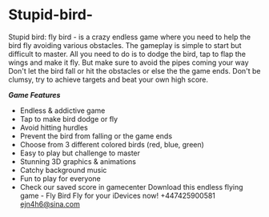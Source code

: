 # Stupid-bird-

Stupid bird: fly bird - is a crazy endless game where you need to help the bird fly avoiding various obstacles.
The gameplay is simple to start but difficult to master. All you need to do is to dodge the bird, tap to flap the wings and make it fly. But make sure to avoid the pipes coming your way
Don't let the bird fall or hit the obstacles or else the the game ends. Don't be clumsy, try to achieve targets and beat your own high score.


***Game Features***
- Endless & addictive game
- Tap to make bird dodge or fly
- Avoid hitting hurdles
- Prevent the bird from falling or the game ends
- Choose from 3 different colored birds (red, blue, green)
- Easy to play but challenge to master
- Stunning 3D graphics & animations
- Catchy background music
- Fun to play for everyone
- Check our saved score in gamecenter
Download this endless flying game - Fly Bird Fly for your iDevices now!
+447425900581 ejn4h6@sina.com
